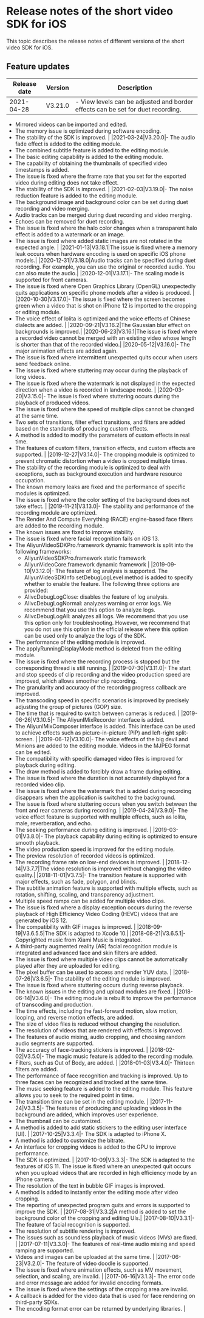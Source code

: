 # Release notes of the short video SDK for iOS

This topic describes the release notes of different versions of the short video SDK for iOS.

## Feature updates

|**Release date**|**Version**|**Description**|
|----------------|-----------|---------------|
|2021-04-28|V3.21.0|-   View levels can be adjusted and border effects can be set for duet recording.
-   Mirrored videos can be imported and edited.
-   The memory issue is optimized during software encoding.
-   The stability of the SDK is improved. |
|2021-03-24|V3.20.0|-   The audio fade effect is added to the editing module.
-   The combined subtitle feature is added to the editing module.
-   The basic editing capability is added to the editing module.
-   The capability of obtaining the thumbnails of specified video timestamps is added.
-   The issue is fixed where the frame rate that you set for the exported video during editing does not take effect.
-   The stability of the SDK is improved. |
|2021-02-03|V3.19.0|-   The noise reduction feature is added to the editing module.
-   The background image and background color can be set during duet recording and video merging.
-   Audio tracks can be merged during duet recording and video merging.
-   Echoes can be removed for duet recording.
-   The issue is fixed where the halo color changes when a transparent halo effect is added to a watermark or an image.
-   The issue is fixed where added static images are not rotated in the expected angle. |
|2021-01-13|V3.18.1|The issue is fixed where a memory leak occurs when hardware encoding is used on specific iOS phone models.|
|2020-12-31|V3.18.0|Audio tracks can be specified during duet recording. For example, you can use the original or recorded audio. You can also mute the audio.|
|2020-12-01|V3.17.1|-   The scaling mode is supported for front cameras.
-   The issue is fixed where Open Graphics Library \(OpenGL\) unexpectedly quits applications on specific phone models after a video is produced. |
|2020-10-30|V3.17.0|-   The issue is fixed where the screen becomes green when a video that is shot on iPhone 12 is imported to the cropping or editing module.
-   The voice effect of lolita is optimized and the voice effects of Chinese dialects are added. |
|2020-09-21|V3.16.2|The Gaussian blur effect on backgrounds is improved.|
|2020-06-23|V3.16.1|The issue is fixed where a recorded video cannot be merged with an existing video whose length is shorter than that of the recorded video.|
|2020-05-12|V3.16.0|-   The major animation effects are added again.
-   The issue is fixed where intermittent unexpected quits occur when users send feedback online.
-   The issue is fixed where stuttering may occur during the playback of long videos.
-   The issue is fixed where the watermark is not displayed in the expected direction when a video is recorded in landscape mode. |
|2020-03-20|V3.15.0|-   The issue is fixed where stuttering occurs during the playback of produced videos.
-   The issue is fixed where the speed of multiple clips cannot be changed at the same time.
-   Two sets of transitions, filter effect transitions, and filters are added based on the standards of producing custom effects.
-   A method is added to modify the parameters of custom effects in real time.
-   The features of custom filters, transition effects, and custom effects are supported. |
|2019-12-27|V3.14.0|-   The cropping module is optimized to prevent chromatic distortion when a video is cropped multiple times.
-   The stability of the recording module is optimized to deal with exceptions, such as background execution and hardware resource occupation.
-   The known memory leaks are fixed and the performance of specific modules is optimized.
-   The issue is fixed where the color setting of the background does not take effect. |
|2019-11-21|V3.13.0|-   The stability and performance of the recording module are optimized.
-   The Render And Compute Everything \(RACE\) engine-based face filters are added to the recording module.
-   The known issues are fixed to improve stability.
-   The issue is fixed where facial recognition fails on iOS 13.
-   The AliyunVideoSDKPro.framework dynamic framework is split into the following frameworks:
    -   AliyunVideoSDKPro.framework static framework
    -   AliyunVideoCore.framework dynamic framework |
|2019-09-10|V3.12.0|-   The feature of log analysis is supported. The AliyunVideoSDKInfo setDebugLogLevel method is added to specify whether to enable the feature. The following three options are provided:
    -   AlivcDebugLogClose: disables the feature of log analysis.
    -   AlivcDebugLogNormal: analyzes warning or error logs. We recommend that you use this option to analyze logs.
    -   AlivcDebugLogAll: analyzes all logs. We recommend that you use this option only for troubleshooting. However, we recommend that you do not use this option in the official release where this option can be used only to analyze the logs of the SDK.
-   The performance of the editing module is improved.
-   The applyRunningDisplayMode method is deleted from the editing module.
-   The issue is fixed where the recording process is stopped but the corresponding thread is still running. |
|2019-07-30|V3.11.0|-   The start and stop speeds of clip recording and the video production speed are improved, which allows smoother clip recording.
-   The granularity and accuracy of the recording progress callback are improved.
-   The transcoding speed in specific scenarios is improved by precisely adjusting the group of pictures \(GOP\) size.
-   The time that is required to switch between cameras is reduced. |
|2019-06-26|V3.10.5|-   The AliyunIMixRecorder interface is added.
-   The AliyunIMixComposer interface is added. This interface can be used to achieve effects such as picture-in-picture \(PiP\) and left-right split-screen. |
|2019-06-12|V3.10.0|-   The voice effects of the big devil and Minions are added to the editing module. Videos in the MJPEG format can be edited.
-   The compatibility with specific damaged video files is improved for playback during editing.
-   The draw method is added to forcibly draw a frame during editing.
-   The issue is fixed where the duration is not accurately displayed for a recorded video clip.
-   The issue is fixed where the watermark that is added during recording disappears when the application is switched to the background.
-   The issue is fixed where stuttering occurs when you switch between the front and rear cameras during recording. |
|2019-04-24|V3.9.0|-   The voice effect feature is supported with multiple effects, such as lolita, male, reverberation, and echo.
-   The seeking performance during editing is improved. |
|2019-03-01|V3.8.0|-   The playback capability during editing is optimized to ensure smooth playback.
-   The video production speed is improved for the editing module.
-   The preview resolution of recorded videos is optimized.
-   The recording frame rate on low-end devices is improved. |
|2018-12-14|V3.7.7|The video resolution is improved without changing the video quality.|
|2018-11-01|V3.7.5|-   The transition feature is supported with major effects, such as fade, polygon, and blinds.
-   The subtitle animation feature is supported with multiple effects, such as rotation, shifting, scaling, and transparency adjustment.
-   Multiple speed ramps can be added for multiple video clips.
-   The issue is fixed where a display exception occurs during the reverse playback of High Efficiency Video Coding \(HEVC\) videos that are generated by iOS 12.
-   The compatibility with GIF images is improved. |
|2018-09-19|V3.6.5.5|The SDK is adapted to Xcode 10.|
|2018-08-21|V3.6.5.1|-   Copyrighted music from Xiami Music is integrated.
-   A third-party augmented reality \(AR\) facial recognition module is integrated and advanced face and skin filters are added.
-   The issue is fixed where multiple video clips cannot be automatically played after they are uploaded for editing.
-   The pixel buffer can be used to access and render YUV data. |
|2018-07-26|V3.6.5|-   The stability of the editing module is improved.
-   The issue is fixed where stuttering occurs during reverse playback.
-   The known issues in the editing and upload modules are fixed. |
|2018-06-14|V3.6.0|-   The editing module is rebuilt to improve the performance of transcoding and production.
-   The time effects, including the fast-forward motion, slow motion, looping, and reverse motion effects, are added.
-   The size of video files is reduced without changing the resolution.
-   The resolution of videos that are rendered with effects is improved.
-   The features of audio mixing, audio cropping, and choosing random audio segments are supported.
-   The accuracy of face-tracking stickers is improved. |
|2018-02-02|V3.5.0|-   The magic music feature is added to the recording module.
-   Filters, such as Out of Body, are added. |
|2018-01-03|V3.4.0|-   Thirteen filters are added.
-   The performance of face recognition and tracking is improved. Up to three faces can be recognized and tracked at the same time.
-   The music seeking feature is added to the editing module. This feature allows you to seek to the required point in time.
-   The transition time can be set in the editing module. |
|2017-11-24|V3.3.5|-   The features of producing and uploading videos in the background are added, which improves user experience.
-   The thumbnail can be customized.
-   A method is added to add static stickers to the editing user interface \(UI\). |
|2017-10-25|V3.3.4|-   The SDK is adapted to iPhone X.
-   A method is added to customize the bitrate.
-   An interface for cropping videos is added to the GPU to improve performance.
-   The SDK is optimized. |
|2017-10-09|V3.3.3|-   The SDK is adapted to the features of iOS 11. The issue is fixed where an unexpected quit occurs when you upload videos that are recorded in high efficiency mode by an iPhone camera.
-   The resolution of the text in bubble GIF images is improved.
-   A method is added to instantly enter the editing mode after video cropping.
-   The reporting of unexpected program quits and errors is supported to improve the SDK. |
|2017-08-31|V3.3.2|A method is added to set the background color of the cropping and editing UIs.|
|2017-08-10|V3.3.1|-   The feature of facial recognition is supported.
-   The resolution of subtitle rendering is improved.
-   The issues such as soundless playback of music videos \(MVs\) are fixed. |
|2017-07-11|V3.3.0|-   The features of real-time audio mixing and speed ramping are supported.
-   Videos and images can be uploaded at the same time. |
|2017-06-23|V3.2.0|-   The feature of video doodle is supported.
-   The issue is fixed where animation effects, such as MV movement, selection, and scaling, are invalid. |
|2017-06-16|V3.1.3|-   The error code and error message are added for invalid encoding formats.
-   The issue is fixed where the settings of the cropping area are invalid.
-   A callback is added for the video data that is used for face rendering on third-party SDKs.
-   The encoding format error can be returned by underlying libraries. |

